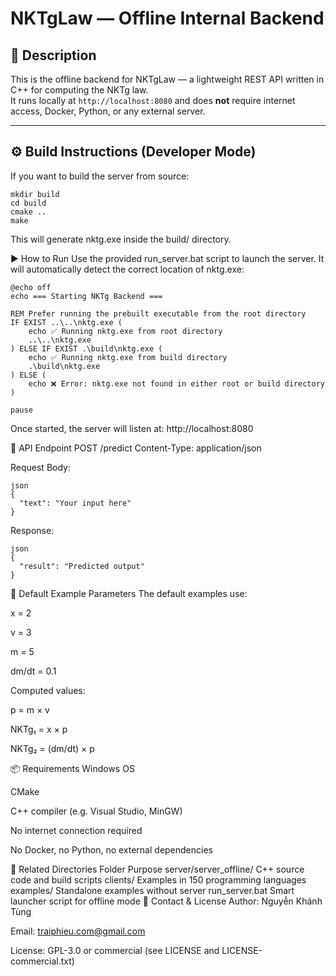 # NKTgLaw — Offline Internal Backend

## 🧾 Description

This is the offline backend for NKTgLaw — a lightweight REST API written in C++ for computing the NKTg law.  
It runs locally at `http://localhost:8080` and does **not** require internet access, Docker, Python, or any external server.

---

## ⚙️ Build Instructions (Developer Mode)

If you want to build the server from source:

```
mkdir build
cd build
cmake ..
make

```

This will generate nktg.exe inside the build/ directory.

▶️ How to Run
Use the provided run_server.bat script to launch the server. It will automatically detect the correct location of nktg.exe:

```
@echo off
echo === Starting NKTg Backend ===

REM Prefer running the prebuilt executable from the root directory
IF EXIST ..\..\nktg.exe (
    echo ✅ Running nktg.exe from root directory
    ..\..\nktg.exe
) ELSE IF EXIST .\build\nktg.exe (
    echo ✅ Running nktg.exe from build directory
    .\build\nktg.exe
) ELSE (
    echo ❌ Error: nktg.exe not found in either root or build directory
)

pause

```
Once started, the server will listen at: http://localhost:8080

🔌 API Endpoint
POST /predict
Content-Type: application/json

Request Body:

```
json
{
  "text": "Your input here"
}

```

Response:

```
json
{
  "result": "Predicted output"
}

```

🧪 Default Example Parameters
The default examples use:

x = 2

v = 3

m = 5

dm/dt = 0.1

Computed values:

p = m × v

NKTg₁ = x × p

NKTg₂ = (dm/dt) × p

📦 Requirements
Windows OS

CMake

C++ compiler (e.g. Visual Studio, MinGW)

No internet connection required

No Docker, no Python, no external dependencies

📁 Related Directories
Folder	Purpose
server/server_offline/	C++ source code and build scripts
clients/	Examples in 150 programming languages
examples/	Standalone examples without server
run_server.bat	Smart launcher script for offline mode
📮 Contact & License
Author: Nguyễn Khánh Tùng

Email: traiphieu.com@gmail.com

License: GPL-3.0 or commercial (see LICENSE and LICENSE-commercial.txt)
